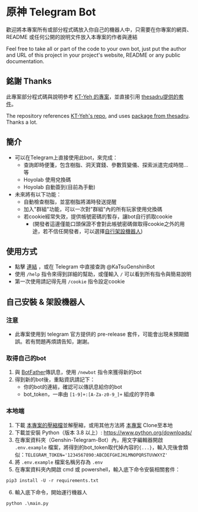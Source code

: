 # 原神 Telegram Bot

歡迎將本專案所有或部分程式碼放入你自己的機器人中，只需要在你專案的網頁、README 或任何公開的說明文件放入本專案的作者與連結

Feel free to take all or part of the code to your own bot, just put the author and URL of this project in your project's website, README or any public documentation.

## 銘謝 Thanks
此專案部分程式碼與說明參考 [KT-Yeh 的專案](https://github.com/KT-Yeh/Genshin-Discord-Bot)，並直接引用 [thesadru提供的套件](https://github.com/thesadru/genshin.py)。

The repository references [KT-Yeh's repo](https://github.com/KT-Yeh/Genshin-Discord-Bot), and uses [package from thesadru](https://github.com/thesadru/genshin.py).  Thanks a lot.


## 簡介
* 可以在Telegram上直接使用此bot，來完成：
  - 查詢即時便箋，包含樹脂、洞天寶錢、參數質變儀、探索派遣完成時間...等
  - Hoyolab 使用兌換碼
  - Hoyolab 自動簽到(目前為手動)
* 未來將有以下功能：
  - 自動檢查樹脂，並當樹脂將滿時發送提醒
  - 加入"群組"功能，可以一次對"群組"內的所有玩家使用兌換碼
  - 若cookie經常失效，提供帳號密碼的暫存，讓bot自行抓取cookie
    - (開發者這邊僅能口頭保證不會對此帳號密碼做取得cookie之外的用途，若不信任開發者，可以選擇[自行架設機器人](#自己安裝--架設機器人))

## 使用方式
- 點擊 [連結](https://t.me/KaTsuGenshinBot) ，或在 Telegram 中直接查詢 @KaTsuGenshinBot
- 使用 `/help` 指令來得到詳細的幫助，或僅輸入 `/` 可以看到所有指令與簡易說明
- 第一次使用請記得先用 `/cookie` 指令設定cookie

## 自己安裝 & 架設機器人
### 注意
* 此專案使用到 telegram 官方提供的 pre-release 套件，可能會出現未預期錯誤。若有問題再煩請告知，謝謝。
### 取得自己的bot
1. 與 [BotFather](https://t.me/BotFather)傳訊息，使用 `/newbot` 指令來獲得新的bot
2. 得到新的bot後，重點資訊請記下：
   - 你的bot的連結，確認可以傳訊息給你的bot
   - bot_token，一串由 `[1-9]+:[A-Za-z0-9_]+` 組成的字符串

### 本地端
1. 下載 [本專案的壓縮檔](https://github.com/tsai1247/Genshin-Telegram-Bot/archive/refs/heads/master.zip)並解壓縮，或用其他方法將 [本專案](https://github.com/tsai1247/Genshin-Telegram-Bot/) Clone至本地
2. 下載並安裝 Python（版本 3.8 以上）: https://www.python.org/downloads/
3. 在專案資料夾（Genshin-Telegram-Bot）內，用文字編輯器開啟 `.env.example` 檔案，將得到的bot_token取代掉內容的`{...}`，輸入完後會類似：`TELEGRAM_TOKEN='1234567890:ABCDEFGHIJKLMNOPQRSTUVWXYZ'`
4. 將 `.env.example` 檔案名稱另存為 `.env`
5. 在專案資料夾內開啟 cmd 或 powershell，輸入底下命令安裝相關套件：
```
pip3 install -U -r requirements.txt
```
6. 輸入底下命令，開始運行機器人
```
python .\main.py
```
